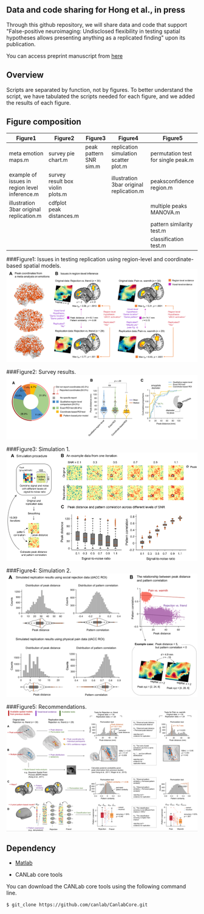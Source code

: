 ## Data and code sharing for Hong et al., in press

Through this github repository, we will share data and code that support "False-positive neuroimaging: Undisclosed flexibility in testing spatial hypotheses allows presenting anything as a replicated finding" upon its publication. 

You can access preprint manuscript from [here](https://www.biorxiv.org/content/10.1101/514521v1)

## Overview
Scripts are separated by function, not by figures. To better understand the script, we have tabulated the scripts needed for each figure, and we added the results of each figure.


## Figure composition

Figure1  | Figure2 | Figure3 | Figure4 | Figure5 | 
---------| ------- | ------- | ------- | --------|
meta emotion maps.m| survey pie chart.m|peak pattern SNR sim.m|replication simulation scatter plot.m|permutation test for single peak.m|
example of issues in region level inference.m | survey result box violin plots.m | | illustration 3bar original replication.m |peaksconfidence region.m|
illustration 3bar original replication.m| cdfplot peak distances.m | | | multiple peaks MANOVA.m|
|||||pattern similarity test.m|
|||||classification test.m|


###Figure1: Issues in testing replication using region-level and coordinate-based spatial models. 
![alt text](Figure1.png)



###Figure2: Survey results.
![alt text](Figure2.png)



###Figure3: Simulation 1.
![alt text](Figure3.png)



###Figure4: Simulation 2. 
![alt text](Figure4.png)



###Figure5: Recommendations.
![image](Figure5.png)





## Dependency


- [Matlab](https://www.mathworks.com)

- CANLab core tools

You can download the CANLab core tools using the following command line. 

	$ git_clone https://github.com/canlab/CanlabCore.git

